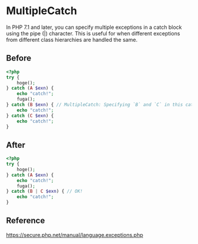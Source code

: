 # MultipleCatch

In PHP 7.1 and later, you can specify multiple exceptions in a catch block using the pipe (|) character.
This is useful for when different exceptions from different class hierarchies are handled the same.

## Before

```php
<?php
try {
    hoge();
} catch (A $exn) {
    echo "catch!";
    fuga();
} catch (B $exn) { // MultipleCatch: Specifying `B` and `C` in this catch block avoids redundant catch blocks.
    echo "catch!";
} catch (C $exn) {
    echo "catch!";
}
```

## After

```php
<?php
try {
    hoge();
} catch (A $exn) {
    echo "catch!";
    fuga();
} catch (B | C $exn) { // OK!
    echo "catch!";
}
```

## Reference

https://secure.php.net/manual/language.exceptions.php

